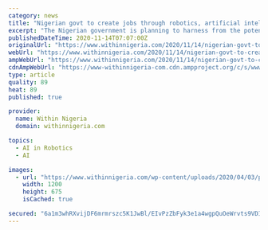 ```yaml
---
category: news
title: "Nigerian govt to create jobs through robotics, artificial intelligence"
excerpt: "The Nigerian government is planning to harness from the potential 60 million jobs predicted to be created globally through emerging technologies of Artificial Intelligence and Robotics. The Minister of Communications and Digital Economy,"
publishedDateTime: 2020-11-14T07:07:00Z
originalUrl: "https://www.withinnigeria.com/2020/11/14/nigerian-govt-to-create-jobs-through-robotics-artificial-intelligence/"
webUrl: "https://www.withinnigeria.com/2020/11/14/nigerian-govt-to-create-jobs-through-robotics-artificial-intelligence/"
ampWebUrl: "https://www.withinnigeria.com/2020/11/14/nigerian-govt-to-create-jobs-through-robotics-artificial-intelligence/amp/"
cdnAmpWebUrl: "https://www-withinnigeria-com.cdn.ampproject.org/c/s/www.withinnigeria.com/2020/11/14/nigerian-govt-to-create-jobs-through-robotics-artificial-intelligence/amp/"
type: article
quality: 89
heat: 89
published: true

provider:
  name: Within Nigeria
  domain: withinnigeria.com

topics:
  - AI in Robotics
  - AI

images:
  - url: "https://www.withinnigeria.com/wp-content/uploads/2020/04/03/pantami-understanding-the-shining-star-and-his-detractors.jpg"
    width: 1200
    height: 675
    isCached: true

secured: "6a1m3whRXvijDF6mrmrszc5K1JwBl/EIvPzZbFyk3e1a4wgpQuOeWrvts9VDIUv+wEr8taGCcLYznuWdWYUamSItg/YC9ArP+Hn/2Liz9YuGJb5k+mdeS9FhxXyRSkxV99puUDghEIXs6UGsYDQlthFBQuZo4goOnme+GKeI6d1Mbxfh9AvEJ/I7yf0nTyITLPA6yM4cOtTEe/ab/D75spWBimEpbo9rR4rkgzi1HS96o5lXFGl59XQsVS3o+1zvIkMuHJk+IEYEyTuRksymHh3vZNpEo4Q7lyyw91auN2z5rOVKI0Hvx/QA43KsZqL30y/g2KnTiILUUqUNFHXL4rHmT8+iecIfA7LFj0y64ms=;rRh30H0ISoopwk47XibFDQ=="
---
```


